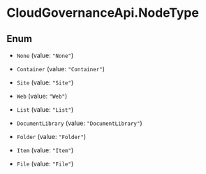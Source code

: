 # CloudGovernanceApi.NodeType

## Enum


* `None` (value: `"None"`)

* `Container` (value: `"Container"`)

* `Site` (value: `"Site"`)

* `Web` (value: `"Web"`)

* `List` (value: `"List"`)

* `DocumentLibrary` (value: `"DocumentLibrary"`)

* `Folder` (value: `"Folder"`)

* `Item` (value: `"Item"`)

* `File` (value: `"File"`)


